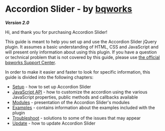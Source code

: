 # Accordion Slider - by [bqworks](http://bqworks.com/) #
*__Version 2.0__*

Hi, and thank you for purchasing Accordion Slider!

This guide is meant to help you set up and use the Accordion Slider jQuery plugin. It assumes a basic understanding of HTML, CSS and JavaScript and will present only information about using this plugin. If you have a question or technical problem that is not covered by this guide, please use [the official bqworks Support Center](http://support.bqworks.com/home).

In order to make it easier and faster to look for specific information, this guide is divided into the following chapters:

* [Setup](setup.md) - how to set up Accordion Slider
* [JavaScript API](api.md) - how to customize the accordion using the various JavaScript properties, public methods and callbacks available
* [Modules](modules.md) - presentation of the Accordion Slider's  modules
* [Examples](examples.md) - contains information about the examples included with the plugin
* [Troubleshoot](troubleshoot.md) - solutions to some of the issues that may appear
* [Update](update.md) - how to update Accordion Slider